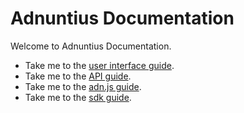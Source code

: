 # Adnuntius Documentation

Welcome to Adnuntius Documentation.

* Take me to the [user interface guide](user-interface-guides/adnuntius-activation-start.md).
* Take me to the [API guide](api-guide/http-api.md).
* Take me to the [adn.js guide](adn.js/intro/).
* Take me to the [sdk guide](sdk/intro/).


